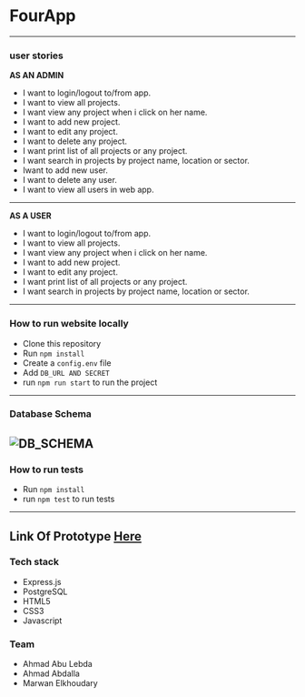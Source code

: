 # FourApp

 ---------------------------
 
 ### user stories
 **AS AN ADMIN**

* I want to login/logout to/from app.
* I want to view all projects.
* I want view any project when i click on her name.
* I want to add new project.
* I want to edit any project.
* I want to delete any project.
* I want print list of all projects or any project.
* I want search in projects by project name, location or sector.
* Iwant to add new user.
* I want to delete any user.
* I want to view all users in web app.
--------
**AS A USER**

* I want to login/logout to/from app.
* I want to view all projects.
* I want view any project when i click on her name.
* I want to add new project.
* I want to edit any project.
* I want print list of all projects or any project.
* I want search in projects by project name, location or sector.
 --------------------------- 

### How to run website locally 
- Clone this repository
- Run ```npm install```
- Create a ```config.env``` file
- Add ```DB_URL AND SECRET``` 
- run ```npm run start``` to run the project

 ---------------------------

 ### Database Schema
 ![DB_SCHEMA](http://www12.0zz0.com/2018/09/30/14/766025642.png)
 ---------

### How to run tests
- Run ```npm install```
- run ```npm test``` to run tests
--------

Link Of Prototype [Here ](https://www.figma.com/file/FAlYM5KQuK9acISNPpdz6Gxp/FOUR)
------

### Tech stack
- Express.js
- PostgreSQL
- HTML5
- CSS3
- Javascript

### Team
- Ahmad Abu Lebda
- Ahmad Abdalla
- Marwan Elkhoudary
